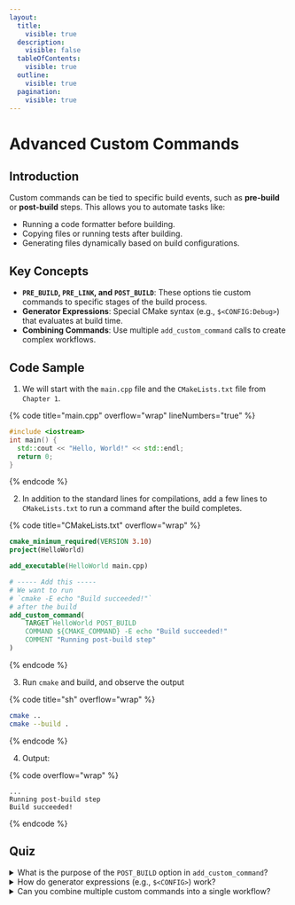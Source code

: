 ```yaml
---
layout:
  title:
    visible: true
  description:
    visible: false
  tableOfContents:
    visible: true
  outline:
    visible: true
  pagination:
    visible: true
---
```


# Advanced Custom Commands

## Introduction

Custom commands can be tied to specific build events, such as **pre-build** or **post-build** steps. This allows you to automate tasks like:

* Running a code formatter before building.
* Copying files or running tests after building.
* Generating files dynamically based on build configurations.

## Key Concepts

* **`PRE_BUILD`, `PRE_LINK`, and `POST_BUILD`**: These options tie custom commands to specific stages of the build process.
* **Generator Expressions**: Special CMake syntax (e.g., `$<CONFIG:Debug>`) that evaluates at build time.
* **Combining Commands**: Use multiple `add_custom_command` calls to create complex workflows.

## Code Sample

1. We will start with the `main.cpp` file and the `CMakeLists.txt` file from `Chapter 1`.

{% code title="main.cpp" overflow="wrap" lineNumbers="true" %}
```cpp
#include <iostream>
int main() {
  std::cout << "Hello, World!" << std::endl;
  return 0;
}
```
{% endcode %}

2. In addition to the standard lines for compilations, add a few lines to `CMakeLists.txt` to run a command after the build completes.

{% code title="CMakeLists.txt" overflow="wrap" %}
```cmake
cmake_minimum_required(VERSION 3.10)
project(HelloWorld)

add_executable(HelloWorld main.cpp)

# ----- Add this -----
# We want to run 
# `cmake -E echo "Build succeeded!"`
# after the build
add_custom_command(
    TARGET HelloWorld POST_BUILD
    COMMAND ${CMAKE_COMMAND} -E echo "Build succeeded!"
    COMMENT "Running post-build step"
)
```
{% endcode %}

3. Run `cmake` and build, and observe the output

{% code title="sh" overflow="wrap" %}
```bash
cmake ..
cmake --build .
```
{% endcode %}

4. Output:

{% code overflow="wrap" %}
```
...
Running post-build step
Build succeeded!
```
{% endcode %}

## Quiz

<details>

<summary>What is the purpose of the <code>POST_BUILD</code> option in <code>add_custom_command</code>?</summary>

The `POST_BUILD` option specifies that the command should run after the target is built.

</details>

<details>

<summary>How do generator expressions (e.g., <code>$&#x3C;CONFIG></code>) work?</summary>

Generator expressions are evaluated at build time and allow you to write dynamic CMake code.

</details>

<details>

<summary>Can you combine multiple custom commands into a single workflow?</summary>

Yes, you can combine multiple `add_custom_command` calls to create complex workflows.

</details>
